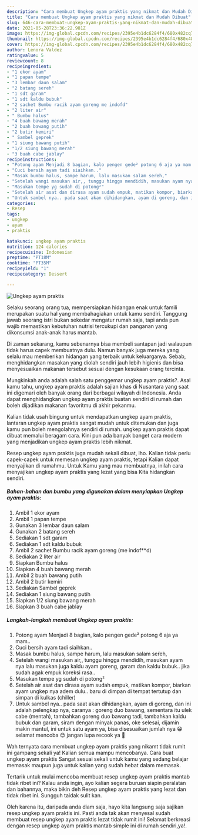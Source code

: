 ```yaml
---
description: "Cara membuat Ungkep ayam praktis yang nikmat dan Mudah Dibuat"
title: "Cara membuat Ungkep ayam praktis yang nikmat dan Mudah Dibuat"
slug: 646-cara-membuat-ungkep-ayam-praktis-yang-nikmat-dan-mudah-dibuat
date: 2021-05-28T23:36:22.981Z
image: https://img-global.cpcdn.com/recipes/2395e4b1dc6284f4/680x482cq70/ungkep-ayam-praktis-foto-resep-utama.jpg
thumbnail: https://img-global.cpcdn.com/recipes/2395e4b1dc6284f4/680x482cq70/ungkep-ayam-praktis-foto-resep-utama.jpg
cover: https://img-global.cpcdn.com/recipes/2395e4b1dc6284f4/680x482cq70/ungkep-ayam-praktis-foto-resep-utama.jpg
author: Lenora Valdez
ratingvalue: 5
reviewcount: 8
recipeingredient:
- "1 ekor ayam"
- "1 papan tempe"
- "3 lembar daun salam"
- "2 batang sereh"
- "1 sdt garam"
- "1 sdt kaldu bubuk"
- "2 sachet Bumbu racik ayam goreng me indofd"
- "2 liter air"
- " Bumbu halus"
- "4 buah bawang merah"
- "2 buah bawang putih"
- "2 butir kemiri"
- " Sambel geprek"
- "1 siung bawang putih"
- "1/2 siung bawang merah"
- "3 buah cabe jablay"
recipeinstructions:
- "Potong ayam Menjadi 8 bagian, kalo pengen gede² potong 6 aja ya mam.."
- "Cuci bersih ayam tadi siaihkan.."
- "Masak bumbu halus, sampe harum, lalu masukan salam seŕeh,"
- "Setelah wangi masukan air,, tunggu hingga mendidih, masukan ayam nya lalu masukan juga kaldu ayam goreng, garam dan kaldu bubuk.. jika sudah agak empuk koreksi rasa.."
- "Masukan tempe yg sudah di potong²"
- "Setelah air asat dan dirasa ayam sudah empuk, matikan kompor, biarkan ayam ungkep nya adem dulu.. baru di dimpan di tempat tertutup dan simpan di kulkas (chiller)"
- "Untuk sambel nya.. pada saat akan dihidangkan, ayam di goreng, dan ini adalah pelengkap nya, caranya : goreng duo bawang, sementara itu ulek cabe (mentah), tambahkan goreng duo bawang tadi, tambahkan kaldu bubuk dan garam, siram dengan minyak panas, oke selesai, dijamin makin mantul, ini untuk satu ayam ya, bisa disesuaikan jumlah nya 😁 selamat mencoba 😍 jangan lupa recook ya 🥰"
categories:
- Resep
tags:
- ungkep
- ayam
- praktis

katakunci: ungkep ayam praktis 
nutrition: 124 calories
recipecuisine: Indonesian
preptime: "PT18M"
cooktime: "PT35M"
recipeyield: "1"
recipecategory: Dessert

---
```



![Ungkep ayam praktis](https://img-global.cpcdn.com/recipes/2395e4b1dc6284f4/680x482cq70/ungkep-ayam-praktis-foto-resep-utama.jpg)

Selaku seorang orang tua, mempersiapkan hidangan enak untuk famili merupakan suatu hal yang membahagiakan untuk kamu sendiri. Tanggung jawab seorang istri bukan sekedar mengatur rumah saja, tapi anda pun wajib memastikan kebutuhan nutrisi tercukupi dan panganan yang dikonsumsi anak-anak harus mantab.

Di zaman  sekarang, kamu sebenarnya bisa membeli santapan jadi walaupun tidak harus capek membuatnya dulu. Namun banyak juga mereka yang selalu mau memberikan hidangan yang terbaik untuk keluarganya. Sebab, menghidangkan masakan yang diolah sendiri jauh lebih higienis dan bisa menyesuaikan makanan tersebut sesuai dengan kesukaan orang tercinta. 



Mungkinkah anda adalah salah satu penggemar ungkep ayam praktis?. Asal kamu tahu, ungkep ayam praktis adalah sajian khas di Nusantara yang saat ini digemari oleh banyak orang dari berbagai wilayah di Indonesia. Anda dapat menghidangkan ungkep ayam praktis buatan sendiri di rumah dan boleh dijadikan makanan favoritmu di akhir pekanmu.

Kalian tidak usah bingung untuk mendapatkan ungkep ayam praktis, lantaran ungkep ayam praktis sangat mudah untuk ditemukan dan juga kamu pun boleh mengolahnya sendiri di rumah. ungkep ayam praktis dapat dibuat memalui beragam cara. Kini pun ada banyak banget cara modern yang menjadikan ungkep ayam praktis lebih nikmat.

Resep ungkep ayam praktis juga mudah sekali dibuat, lho. Kalian tidak perlu capek-capek untuk memesan ungkep ayam praktis, tetapi Kalian dapat menyajikan di rumahmu. Untuk Kamu yang mau membuatnya, inilah cara menyajikan ungkep ayam praktis yang lezat yang bisa Kita hidangkan sendiri.

<!--inarticleads1-->

##### Bahan-bahan dan bumbu yang digunakan dalam menyiapkan Ungkep ayam praktis:

1. Ambil 1 ekor ayam
1. Ambil 1 papan tempe
1. Gunakan 3 lembar daun salam
1. Gunakan 2 batang sereh
1. Sediakan 1 sdt garam
1. Sediakan 1 sdt kaldu bubuk
1. Ambil 2 sachet Bumbu racik ayam goreng (me indof**d)
1. Sediakan 2 liter air
1. Siapkan  Bumbu halus
1. Siapkan 4 buah bawang merah
1. Ambil 2 buah bawang putih
1. Ambil 2 butir kemiri
1. Sediakan  Sambel geprek
1. Sediakan 1 siung bawang putih
1. Siapkan 1/2 siung bawang merah
1. Siapkan 3 buah cabe jablay




<!--inarticleads2-->

##### Langkah-langkah membuat Ungkep ayam praktis:

1. Potong ayam Menjadi 8 bagian, kalo pengen gede² potong 6 aja ya mam..
1. Cuci bersih ayam tadi siaihkan..
1. Masak bumbu halus, sampe harum, lalu masukan salam seŕeh,
1. Setelah wangi masukan air,, tunggu hingga mendidih, masukan ayam nya lalu masukan juga kaldu ayam goreng, garam dan kaldu bubuk.. jika sudah agak empuk koreksi rasa..
1. Masukan tempe yg sudah di potong²
1. Setelah air asat dan dirasa ayam sudah empuk, matikan kompor, biarkan ayam ungkep nya adem dulu.. baru di dimpan di tempat tertutup dan simpan di kulkas (chiller)
1. Untuk sambel nya.. pada saat akan dihidangkan, ayam di goreng, dan ini adalah pelengkap nya, caranya : goreng duo bawang, sementara itu ulek cabe (mentah), tambahkan goreng duo bawang tadi, tambahkan kaldu bubuk dan garam, siram dengan minyak panas, oke selesai, dijamin makin mantul, ini untuk satu ayam ya, bisa disesuaikan jumlah nya 😁 selamat mencoba 😍 jangan lupa recook ya 🥰




Wah ternyata cara membuat ungkep ayam praktis yang nikamt tidak rumit ini gampang sekali ya! Kalian semua mampu mencobanya. Cara buat ungkep ayam praktis Sangat sesuai sekali untuk kamu yang sedang belajar memasak maupun juga untuk kalian yang sudah hebat dalam memasak.

Tertarik untuk mulai mencoba membuat resep ungkep ayam praktis mantab tidak ribet ini? Kalau anda ingin, ayo kalian segera buruan siapin peralatan dan bahannya, maka bikin deh Resep ungkep ayam praktis yang lezat dan tidak ribet ini. Sungguh taidak sulit kan. 

Oleh karena itu, daripada anda diam saja, hayo kita langsung saja sajikan resep ungkep ayam praktis ini. Pasti anda tak akan menyesal sudah membuat resep ungkep ayam praktis lezat tidak rumit ini! Selamat berkreasi dengan resep ungkep ayam praktis mantab simple ini di rumah sendiri,ya!.

